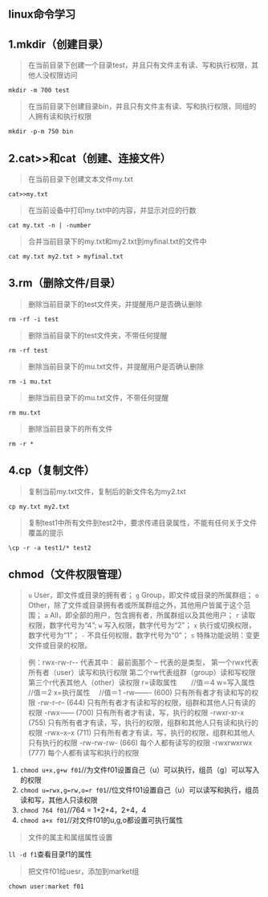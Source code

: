 ## linux命令学习

## 1.mkdir（创建目录）

> 在当前目录下创建一个目录test，并且只有文件主有读、写和执行权限，其他人没权限访问

`mkdir -m 700 test`

> 在当前目录下创建目录bin，并且只有文件主有读、写和执行权限，同组的人拥有读和执行权限

`mkdir -p-m 750 bin`

## 2.cat>>和cat（创建、连接文件）
>在当前目录下创建文本文件my.txt

`cat>>my.txt`

> 在当前设备中打印my.txt中的内容，并显示对应的行数

`cat my.txt -n | -number`

> 合并当前目录下的my.txt和my2.txt到myfinal.txt的文件中

`cat my.txt my2.txt > myfinal.txt`

## 3.rm（删除文件/目录）
> 删除当前目录下的test文件夹，并提醒用户是否确认删除

`rm -rf -i test`
>  删除当前目录下的test文件夹，不带任何提醒

`rm -rf test`
> 删除当前目录下的mu.txt文件，并提醒用户是否确认删除

`rm -i mu.txt`
> 删除当前目录下的mu.txt文件，不带任何提醒

`rm mu.txt`
> 删除当前目录下的所有文件

`rm -r *`

## 4.cp（复制文件）
> 复制当前my.txt文件，复制后的新文件名为my2.txt

`cp my.txt my2.txt`
> 复制test1中所有文件到test2中，要求传递目录属性，不能有任何关于文件覆盖的提示

`\cp -r -a test1/* test2`

## chmod（文件权限管理）

>`u` User，即文件或目录的拥有者；
`g` Group，即文件或目录的所属群组；
`o` Other，除了文件或目录拥有者或所属群组之外，其他用户皆属于这个范围；
`a` All，即全部的用户，包含拥有者，所属群组以及其他用户；
`r` 读取权限，数字代号为“4”;
`w` 写入权限，数字代号为“2”；
`x` 执行或切换权限，数字代号为“1”；
`-` 不具任何权限，数字代号为“0”；
`s` 特殊功能说明：变更文件或目录的权限。

>例：rwx-rw-r--
代表其中： 最前面那个 – 代表的是类型，
第一个rwx代表所有者（user）读写和执行权限
第二个rw代表组群（group）读和写权限
第三个r代表其他人（other）读权限
r=读取属性　　//值＝4
w=写入属性　  //值＝2
x=执行属性　   //值＝1
-rw——- (600) 只有所有者才有读和写的权限
-rw-r–r– (644) 只有所有者才有读和写的权限，组群和其他人只有读的权限
-rwx—— (700) 只有所有者才有读，写，执行的权限
-rwxr-xr-x (755) 只有所有者才有读，写，执行的权限，组群和其他人只有读和执行的权限
-rwx–x–x (711) 只有所有者才有读，写，执行的权限，组群和其他人只有执行的权限
-rw-rw-rw- (666) 每个人都有读写的权限
-rwxrwxrwx (777) 每个人都有读写和执行的权限

 1. `chmod u+x,g+w f01`//为文件f01设置自己（u）可以执行，组员（g）可以写入的权限
 2. `chmod u=rwx,g=rw,o=r f01`//位文件f01设置自己（u）可以读写和执行，组员读和写，其他人只读权限
 3. `chmod 764 f01`//764 = 1+2+4，2+4，4
 4. `chmod a+x f01`//对文件f01的u,g,o都设置可执行属性

> 文件的属主和属组属性设置

`ll -d f1`查看目录f1的属性
> 把文件f01给uesr，添加到market组

`chown user:market f01`
